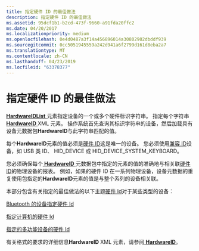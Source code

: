 ```yaml
---
title: 指定硬件 ID 的最佳做法
description: 指定硬件 ID 的最佳做法
ms.assetid: 95dcf1b1-b2cd-473f-9660-a91fda20ffc2
ms.date: 04/20/2017
ms.localizationpriority: medium
ms.openlocfilehash: 0e4d0487a3f14a456896014a30802902dbddf939
ms.sourcegitcommit: 0cc5051945559a242d941a6f2799d161d8eba2a7
ms.translationtype: MT
ms.contentlocale: zh-CN
ms.lasthandoff: 04/23/2019
ms.locfileid: "63378377"
---
```

# <a name="best-practices-for-specifying-hardware-ids"></a>指定硬件 ID 的最佳做法


[ **HardwareIDList** ](https://msdn.microsoft.com/library/windows/hardware/ff546121)元素指定设备的一个或多个硬件标识字符串。 指定每个字符串[ **HardwareID** ](https://msdn.microsoft.com/library/windows/hardware/ff546114) XML 元素。 操作系统首先查询其标识字符串的设备，然后加载具有设备元数据包**HardwareID**与此字符串匹配的值。

每个**HardwareID**元素的值必须是[硬件 ID](hardware-ids.md)这是唯一的设备。 您必须使用[兼容 ID](compatible-ids.md)设备，如 USB 类 ID、 HID_DEVICE 或 HID_DEVICE_SYSTEM_KEYBOARD。

您必须确保每个[ **HardwareID** ](https://msdn.microsoft.com/library/windows/hardware/ff546114)元数据包中指定的元素的值的准确地与相关联[硬件 ID](hardware-ids.md)的物理设备的报表。 例如，如果的硬件 ID 在一系列物理设备，设备元数据的重复使用包指定的**HardwareID**元素的值是与整个系列的设备相关联。

本部分包含有关指定的最佳做法的以下主题[硬件 Id](hardware-ids.md)对于某些类型的设备：

[Bluetooth 的设备指定硬件 Id](specifying-hardware-ids-for-a-bluetooth-device.md)

[指定计算机的硬件 Id](specifying-hardware-ids-for-a-computer.md)

[指定的多功能设备的硬件 Id](specifying-hardware-ids-for-a-multifunction-device.md)

有关格式的要求的详细信息**HardwareID** XML 元素，请参阅[ **HardwareID**](https://msdn.microsoft.com/library/windows/hardware/ff546114)。

 

 






